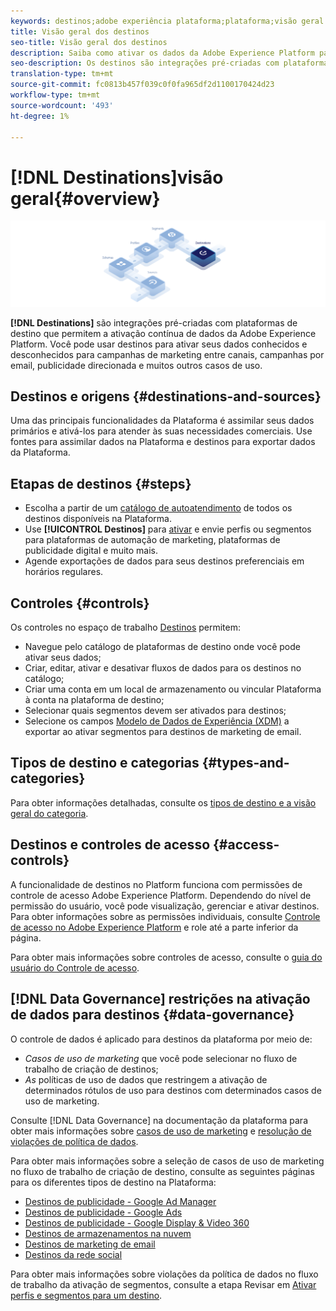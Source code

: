 ```yaml
---
keywords: destinos;adobe experiência plataforma;plataforma;visão geral de destinos;ativar dados;ativar;
title: Visão geral dos destinos
seo-title: Visão geral dos destinos
description: Saiba como ativar os dados da Adobe Experience Platform para destinos para campanhas de marketing entre canais, emails, anúncios direcionados e muito mais.
seo-description: Os destinos são integrações pré-criadas com plataformas de destino que permitem a ativação contínua de dados da Adobe Experience Platform. Você pode usar Destinos no Adobe Experience Platform para ativar seus dados conhecidos e desconhecidos para campanhas de marketing entre canais, campanhas de email, publicidade direcionada e muitos outros casos de uso.
translation-type: tm+mt
source-git-commit: fc0813b457f039c0f0fa965df2d1100170424d23
workflow-type: tm+mt
source-wordcount: '493'
ht-degree: 1%

---
```



# [!DNL Destinations]visão geral{#overview}

![Banner de visão geral de destinos](./assets/overview/destinations-overview-banner.png)

**[!DNL Destinations]** são integrações pré-criadas com plataformas de destino que permitem a ativação contínua de dados da Adobe Experience Platform. Você pode usar destinos para ativar seus dados conhecidos e desconhecidos para campanhas de marketing entre canais, campanhas por email, publicidade direcionada e muitos outros casos de uso.

## Destinos e origens {#destinations-and-sources}

Uma das principais funcionalidades da Plataforma é assimilar seus dados primários e ativá-los para atender às suas necessidades comerciais. Use fontes para assimilar dados na Plataforma e destinos para exportar dados da Plataforma.

## Etapas de destinos {#steps}

* Escolha a partir de um [catálogo de autoatendimento](./catalog/overview.md) de todos os destinos disponíveis na Plataforma.
* Use **[!UICONTROL Destinos]** para [ativar](./ui/activate-destinations.md) e envie perfis ou segmentos para plataformas de automação de marketing, plataformas de publicidade digital e muito mais.
* Agende exportações de dados para seus destinos preferenciais em horários regulares.

## Controles {#controls}

Os controles no espaço de trabalho [Destinos](./ui/destinations-workspace.md) permitem:

* Navegue pelo catálogo de plataformas de destino onde você pode ativar seus dados;
* Criar, editar, ativar e desativar fluxos de dados para os destinos no catálogo;
* Criar uma conta em um local de armazenamento ou vincular Plataforma à conta na plataforma de destino;
* Selecionar quais segmentos devem ser ativados para destinos;
* Selecione os campos [Modelo de Dados de Experiência (XDM)](../xdm/home.md) a exportar ao ativar segmentos para destinos de marketing de email.

## Tipos de destino e categorias {#types-and-categories}

Para obter informações detalhadas, consulte os [tipos de destino e a visão geral do categoria](./destination-types.md).

## Destinos e controles de acesso {#access-controls}

A funcionalidade de destinos no Platform funciona com permissões de controle de acesso Adobe Experience Platform. Dependendo do nível de permissão do usuário, você pode visualização, gerenciar e ativar destinos. Para obter informações sobre as permissões individuais, consulte [Controle de acesso no Adobe Experience Platform](../access-control/home.md) e role até a parte inferior da página.

Para obter mais informações sobre controles de acesso, consulte o [guia do usuário do Controle de acesso](../access-control/ui/overview.md).

## [!DNL Data Governance] restrições na ativação de dados para destinos  {#data-governance}

O controle de dados é aplicado para destinos da plataforma por meio de:

* *Casos de uso de marketing* que você pode selecionar no fluxo de trabalho de criação de destinos;
* *As* políticas de uso de dados que restringem a ativação de determinados rótulos de uso para destinos com determinados casos de uso de marketing.

Consulte [!DNL Data Governance] na documentação da plataforma para obter mais informações sobre [casos de uso de marketing](../data-governance/policies/overview.md) e [resolução de violações de política de dados](../data-governance/enforcement/auto-enforcement.md).

Para obter mais informações sobre a seleção de casos de uso de marketing no fluxo de trabalho de criação de destino, consulte as seguintes páginas para os diferentes tipos de destino na Plataforma:

* [Destinos de publicidade - Google Ad Manager  ](./catalog/advertising/google-ad-manager.md)
* [Destinos de publicidade - Google Ads](./catalog/advertising/google-ads-destination.md)
* [Destinos de publicidade - Google Display &amp; Video 360  ](./catalog/advertising/google-dv360.md)
* [Destinos de armazenamentos na nuvem](./catalog/cloud-storage/workflow.md)
* [Destinos de marketing de email](./catalog/email-marketing/overview.md)
* [Destinos da rede social](./catalog/social/workflow.md)

Para obter mais informações sobre violações da política de dados no fluxo de trabalho da ativação de segmentos, consulte a etapa Revisar em [Ativar perfis e segmentos para um destino](./ui/activate-destinations.md#review).